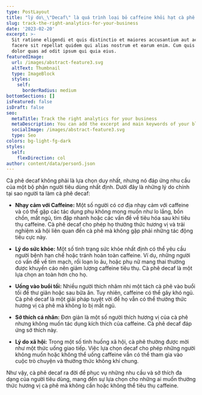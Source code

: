 ```yaml
---
type: PostLayout
title: "lý do\_\"Decaf\" là quá trình loại bỏ caffeine khỏi hạt cà phê trước khi rang"
slug: track-the-right-analytics-for-your-business
date: '2023-02-20'
excerpt: >-
  Sit ratione eligendi et quis distinctio et maiores accusantium aut accusamus
  facere sit repellat quidem qui alias nostrum et earum enim. Cum quis sint eos
  dolor quas ad odit ipsum qui quia eius.
featuredImage:
  url: /images/abstract-feature3.svg
  altText: Thumbnail
  type: ImageBlock
  styles:
    self:
      borderRadius: medium
bottomSections: []
isFeatured: false
isDraft: false
seo:
  metaTitle: Track the right analytics for your business
  metaDescription: You can add the excerpt and main keywords of your blog post here.
  socialImage: /images/abstract-feature3.svg
  type: Seo
colors: bg-light-fg-dark
styles:
  self:
    flexDirection: col
author: content/data/person5.json
---
```

Cà phê decaf không phải là lựa chọn duy nhất, nhưng nó đáp ứng nhu cầu của một bộ phận người tiêu dùng nhất định. Dưới đây là những lý do chính tại sao người ta làm cà phê decaf:

*   **Nhạy cảm với Caffeine:** Một số người có cơ địa nhạy cảm với caffeine và có thể gặp các tác dụng phụ không mong muốn như lo lắng, bồn chồn, mất ngủ, tim đập nhanh hoặc các vấn đề về tiêu hóa sau khi tiêu thụ caffeine. Cà phê decaf cho phép họ thưởng thức hương vị và trải nghiệm xã hội liên quan đến cà phê mà không gặp phải những tác động tiêu cực này.

*   **Lý do sức khỏe:** Một số tình trạng sức khỏe nhất định có thể yêu cầu người bệnh hạn chế hoặc tránh hoàn toàn caffeine. Ví dụ, những người có vấn đề về tim mạch, rối loạn lo âu, hoặc phụ nữ mang thai thường được khuyến cáo nên giảm lượng caffeine tiêu thụ. Cà phê decaf là một lựa chọn an toàn hơn cho họ.

*   **Uống vào buổi tối:** Nhiều người thích nhâm nhi một tách cà phê vào buổi tối để thư giãn hoặc sau bữa ăn. Tuy nhiên, caffeine có thể gây khó ngủ. Cà phê decaf là một giải pháp tuyệt vời để họ vẫn có thể thưởng thức hương vị cà phê mà không lo bị mất ngủ.

*   **Sở thích cá nhân:** Đơn giản là một số người thích hương vị của cà phê nhưng không muốn tác dụng kích thích của caffeine. Cà phê decaf đáp ứng sở thích này.

*   **Lý do xã hội:** Trong một số tình huống xã hội, cà phê thường được mời như một thức uống giao tiếp. Việc lựa chọn decaf cho phép những người không muốn hoặc không thể uống caffeine vẫn có thể tham gia vào cuộc trò chuyện và thưởng thức không khí chung.

Như vậy, cà phê decaf ra đời để phục vụ những nhu cầu và sở thích đa dạng của người tiêu dùng, mang đến sự lựa chọn cho những ai muốn thưởng thức hương vị cà phê mà không cần hoặc không thể tiêu thụ caffeine.

